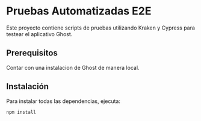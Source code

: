 # Pruebas Automatizadas E2E

Este proyecto contiene scripts de pruebas utilizando Kraken y Cypress
para testear el aplicativo Ghost.

## Prerequisitos

Contar con una instalacion de Ghost de manera local.

## Instalación

Para instalar todas las dependencias, ejecuta:

```bash
npm install
